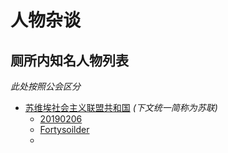 # 人物杂谈
## 厕所内知名人物列表

*此处按照公会区分*

- [苏维埃社会主义联盟共和国](Guild.md) *(下文统一简称为苏联)*
	* [20190206](#1.1)
	* [Fortysoilder](#1.2)
	* 
